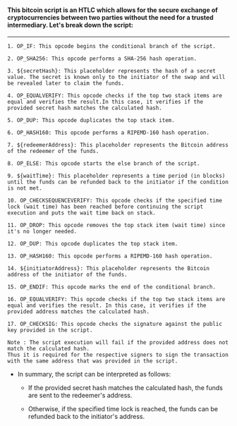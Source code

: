 
  

#### This bitcoin script is an HTLC which allows for the secure exchange of cryptocurrencies between two parties without the need for a trusted intermediary. Let's break down the script:

---

	1. OP_IF: This opcode begins the conditional branch of the script.

	2. OP_SHA256: This opcode performs a SHA-256 hash operation.

	3. ${secretHash}: This placeholder represents the hash of a secret value. The secret is known only to the initiator of the swap and will be revealed later to claim the funds.

	4. OP_EQUALVERIFY: This opcode checks if the top two stack items are equal and verifies the result.In this case, it verifies if the provided secret hash matches the calculated hash.

	5. OP_DUP: This opcode duplicates the top stack item.

	6. OP_HASH160: This opcode performs a RIPEMD-160 hash operation.

	7. ${redeemerAddress}: This placeholder represents the Bitcoin address of the redeemer of the funds.

	8. OP_ELSE: This opcode starts the else branch of the script.

	9. ${waitTime}: This placeholder represents a time period (in blocks) until the funds can be refunded back to the initiator if the condition is not met.

	10. OP_CHECKSEQUENCEVERIFY: This opcode checks if the specified time lock (wait time) has been reached before continuing the script execution and puts the wait time back on stack.

	11. OP_DROP: This opcode removes the top stack item (wait time) since it's no longer needed.

	12. OP_DUP: This opcode duplicates the top stack item.

	13. OP_HASH160: This opcode performs a RIPEMD-160 hash operation.

	14. ${initiatorAddress}: This placeholder represents the Bitcoin address of the initiator of the funds.

	15. OP_ENDIF: This opcode marks the end of the conditional branch.

	16. OP_EQUALVERIFY: This opcode checks if the top two stack items are equal and verifies the result. In this case, it verifies if the provided address matches the calculated hash.

	17. OP_CHECKSIG: This opcode checks the signature against the public key provided in the script.

```
Note : The script execution will fail if the provided address does not match the calculated hash.
Thus it is required for the respective signers to sign the transaction with the same address that was provided in the script.

```  

- In summary, the script can be interpreted as follows:

	- If the provided secret hash matches the calculated hash, the funds are sent to the redeemer's address.

	- Otherwise, if the specified time lock is reached, the funds can be refunded back to the initiator's address.